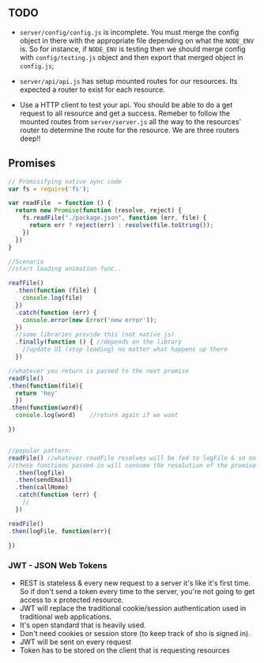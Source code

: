 ## TODO

-  `server/config/config.js` is incomplete. You must merge the config object in there with the appropriate file depending on what the `NODE_ENV` is. So for instance, if `NODE_ENV` is testing then we should merge config with `config/testing.js` object and then export that merged object in `config.js`;

-  `server/api/api.js` has setup mounted routes for our resources. Its expected a router to exist for each resource.

-  Use a HTTP client to test your api. You should be able to do a get request to all resource and get a success. Remeber to follow the mounted routes from `server/server.js` all the way to the resources' router to determine the route for the resource. We are three routers deep!!



## Promises

```js
// Promisifying native aync code
var fs = require('fs');

var readFile  = function () {
  return new Promise(function (resolve, reject) {
    fs.readFile("./package.json", function (err, file) {
      return err ? reject(err) : resolve(file.toString());
    })
  })
}

//Scenario
//start loading animation func..

reafFile()
  .then(function (file) {
    console.log(file)
  })
  .catch(function (err) {
    console.error(new Error('new error'));
  })
  //some libraries provide this (not native js)
  .finally(function () { //depends on the library
    //update UI (stop loading) no matter what happens up there
  })
```



```js
//whatever you return is passed to the next promise
readFile()
.then(function(file){
  return 'hey'
  })
.then(function(word){
  console.log(word)    //return again if we want

})


//popular pattern:
readFile() //whatever readFile resolves will be fed to logFile & so on
//these functions passed in will consume the resolution of the promise before them
  .then(logfile)
  .then(sendEmail)
  .then(callHome)
  .catch(function (err) {
    //
  })

```


```js
readFile()
.then(logFile, function(err){

})
```


### JWT - JSON Web Tokens
- REST is stateless & every new request to a server it's like it's first time. So if don't send a token every time to the server, you're not going to get access to x protected resource.
- JWT will replace the traditional cookie/session authentication used in traditional web applications.
- It's open standard that is heavily used.
- Don't need cookies or session store (to keep track of sho is signed in).
- JWT will be sent on every request
- Token has to be stored on the client that is requesting resources
